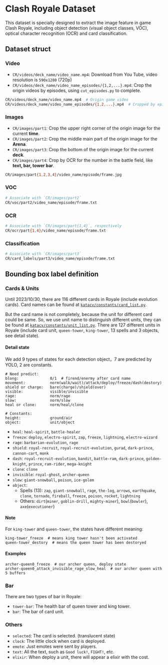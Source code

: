 # Clash Royale Dataset

This dataset is specially designed to extract the image feature in game Clash Royale, including object detection (visual object classes, VOC), optical character recognition (OCR) and card classification.

## Dataset struct

### Video

- `CR/videos/deck_name/video_name.mp4`: Download from You Tube, video resolution is `590x1280` (720p)
- `CR/videos/deck_name/video_name_episodes/{1,2,...}.mp4`: Crop the origin videos by episodes, using `cut_episodes.py` to complete.

```bash
CR/videos/deck_name/video_name.mp4  # Origin game video
CR/videos/deck_name/video_name_episodes/{1,2,...}.mp4  # Cropped by episodes
```

### Images

- `CR/images/part1`: Crop the upper right corner of the origin image for the current **time**.
- `CR/images/part2`: Crop the middle main part of the origin image for the **Arena**.
- `CR/images/part3`: Crop the bottom of the origin image for the current **deck**.
- `CR/images/part4`: Crop by OCR for the number in the battle field, like **text, bar, tower bar**.

```bash
CR/images/part{1,2,3,4}/video_name/episode/frame.jpg
```

### VOC

```bash
# Associate with `CR/images/part2`
CR/voc/part2/video_name/episode/frame.txt
```

### OCR

```bash
# Associate with `CR/images/part{1,4}`, respectively
CR/ocr/part{1,4}/video_name/episode/frame.txt
```

### Classification

```bash
# Associate with `CR/images/part3`
CR/card_labels/part3/video_name/episode/frame.txt
```

## Bounding box label definition

### Cards & Units

Until 2023/10/30, there are 116 different cards in Royale (include evolution cards). Card names can be found at [`katacv/constants/card_list.py`](https://github.com/wty-yy/KataCR/blob/master/katacr/constants/card_list.py).

But the card name is not completely, because the unit for different card could be same. So, we use unit name to distinguish different units, they can be found at [`katacv/constants/unit_list.py`](https://github.com/wty-yy/KataCR/blob/master/katacr/constants/unit_list.py). There are $127$ different units in Royale (include card unit, `queen-tower`, `king-tower`, 13 spells and 3 objects, see detail state).

#### Detail state

We add 9 types of states for each detection object，7 are predicted by YOLO, 2 are constants.

```vim
# Need predict:
blong:				0/1  # firend/enermy after card name
movement:			norm(walk/wait)/attack/deploy/freeze/dash(destory)
shield or charge:	bare(charge)/shield(over)
visible:			visible/invisible
rage:				norm/rage
slow:				norm/slow
heal or clone:		norm/heal/clone

# Constants:
height:				ground/air
object:				unit/object
```

- `heal`: `heal-spirit`, `battle-healer`
- `freeze`: `deploy`, `electro-spirit`, `zap`, `freeze`, `lightning`, `electro-wizard`
- `rage`: `barbarian-evolution`, `rage`
- `shield`: `royal-recruit`, `royal-recruit-evolution`, `gurad`, `dark-prince`, `cannon-cart`, `monk`
- `dash`: `royal-recruit-evolution`, `bandit`, `battle-ram`, `dark-prince`, `golden-knight`, `prince`, `ram-rider`, `mega-knight`
- `clone`: `clone`
- `invisible`: `royal-ghost`, `archer-queen`
- `slow`: `giant-snowball`, `poison`, `ice-golem`
- `object`: 
  - Spells (13): `zap`, `giant-snowball`, `rage`, `the-log`, `arrows`, `earthquake`, `clone`, `tornado`, `fireball`, `freeze`, `poison`, `rocket`, `lightning`
  - Others: `dirt`(`miner`, `goblin-drill`, `mighty-miner`), `bowl`(`bowler`), `axe`(`executioner`)

#### Note

For `king-tower` and `queen-tower`, the states have different meaning:

```vim
king-tower_freeze  # means king tower hasn't been activated
queen-tower_destory  # means the queen tower has been destoryed
```

#### Examples

```vim
archer-queen0_freeze  # our archer queen, deploy state
archer-queen0_attack_invisible_rage_slow_heal  # our archer queen with 5 buffers
```

### Bar

There are two types of bar in Royale:

- `tower-bar`: The health bar of queen tower and king tower.
- `bar`: The bar of card unit.

### Others

- `selected`: The card is selected. (translucent state)
- `clock`: The little clock when card is deployed.
- `emote`: Just emotes were sent by players.
- `text`: All the text, such as `Good luck!`, `FIGHT!`, etc.
- `elixir`: When deploy a unit, there will appear a elixir with the cost.
